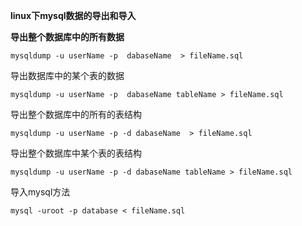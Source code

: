 




**linux下mysql数据的导出和导入**

**导出整个数据库中的所有数据**

`mysqldump -u userName -p  dabaseName  > fileName.sql`

导出数据库中的某个表的数据

`mysqldump -u userName -p  dabaseName tableName > fileName.sql`

导出整个数据库中的所有的表结构

`mysqldump -u userName -p -d dabaseName  > fileName.sql`

导出整个数据库中某个表的表结构

`mysqldump -u userName -p -d dabaseName tableName > fileName.sql`

导入mysql方法

`mysql -uroot -p database < fileName.sql`




















